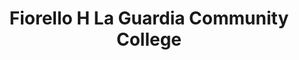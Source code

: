 ---
layout: repo
title: "Fiorello H La Guardia Community College"
id: 21217
permalink: repos/21217/
---